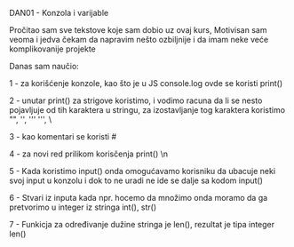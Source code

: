 DAN01 - Konzola i varijable

Pročitao sam sve tekstove koje sam dobio uz ovaj kurs,
Motivisan sam veoma i jedva čekam da napravim nešto ozbiljnije i da imam neke veće komplikovanije projekte

Danas sam naučio:

1 - za korišćenje konzole, kao što je u JS console.log ovde se koristi
    print() 

2 - unutar print() za strigove koristimo, i vodimo racuna da li se nesto pojavljuje od tih karaktera u stringu, za izostavljanje tog karaktera koristimo \
    "", '', ''' ''',
    \

3 - kao komentari se koristi
    #

4 - za novi red prilikom korisčenja print()
    \n

5 - Kada koristimo input() onda omogućavamo korisniku da ubacuje neki svoj input u konzolu i dok to ne uradi ne ide se dalje sa kodom
    input()

6 - Stvari iz inputa kada npr. hocemo da množimo onda moramo da ga pretvorimo u integer iz stringa
    int(), str()

7 - Funkicja za određivanje dužine stringa je len(), rezultat je tipa integer
    len()